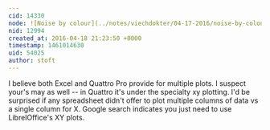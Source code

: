 ```yaml
---
cid: 14330
node: ![Noise by colour](../notes/viechdokter/04-17-2016/noise-by-colour)
nid: 12994
created_at: 2016-04-18 21:23:50 +0000
timestamp: 1461014630
uid: 54025
author: stoft
---
```


I believe both Excel and Quattro Pro provide for multiple plots. I suspect your's may as well -- in Quattro it's under the specialty xy plotting. I'd be surprised if any spreadsheet didn't offer to plot multiple columns of data vs a single column for X. Google search indicates you just need to use LibreIOffice's XY plots.